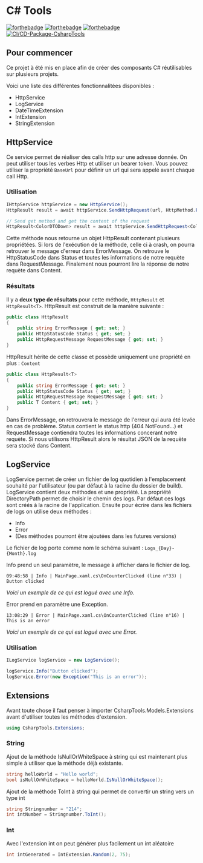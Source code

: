 # C# Tools

[![forthebadge](https://img.shields.io/nuget/v/ThomasBernard.CsharpTools)](https://www.nuget.org/packages/ThomasBernard.CsharpTools/)
[![forthebadge](https://img.shields.io/nuget/dt/ThomasBernard.CsharpTools)](https://www.nuget.org/packages/ThomasBernard.CsharpTools/)
[![forthebadge](https://img.shields.io/github/languages/code-size/DevIceCorp/CsharpTools)](https://www.nuget.org/packages/ThomasBernard.CsharpTools/)
[![CI/CD-Package-CsharpTools](https://github.com/DevIceCorp/CsharpTools/actions/workflows/dotnet.yml/badge.svg)](https://github.com/DevIceCorp/CsharpTools/actions/workflows/dotnet.yml)

## Pour commencer

Ce projet à été mis en place afin de créer des composants C# réutilisables sur plusieurs projets.

Voici une liste des différentes fonctionnalitées disponibles :
  - HttpService
  - LogService
  - DateTimeExtension
  - IntExtension
  - StringExtension



## HttpService

Ce service permet de réaliser des calls http sur une adresse donnée. On peut utiliser tous les verbes Http et utiliser un bearer token.
Vous pouvez utiliser la propriété `BaseUrl` pour définir un url qui sera appelé avant chaque call Http.

### Utilisation
```C#
IHttpService httpService = new HttpService();
HttpResult result = await httpService.SendHttpRequest(url, HttpMethod.Post, body); 

// Send get method and get the content of the request
HttpResult<ColorDTODown> result = await httpService.SendHttpRequest<ColorDTODown>(url, HttpMethod.Get); 
```

Cette méthode nous retourne un objet HttpResult contenant plusieurs propriétées. Si lors de l'exécution de la méthode, celle ci à crash, on pourra retrouver le message d'erreur dans ErrorMessage. On retrouve le HttpStatusCode dans Status et toutes les informations de notre requète dans RequestMessage. Finalement nous pourront lire la réponse de notre requète dans Content.

### Résultats

Il y a **deux type de résultats** pour cette méthode, `HttpResult` et `HttpResult<T>`. HttpResult est construit de la manière suivante :
  
```C#
public class HttpResult
{
    public string ErrorMessage { get; set; }
    public HttpStatusCode Status { get; set; }
    public HttpRequestMessage RequestMessage { get; set; }
}
```

HttpResult<T> hérite de cette classe et possède uniquement une propriété en plus : `Content`
  
```C#
public class HttpResult<T>
{
    public string ErrorMessage { get; set; }
    public HttpStatusCode Status { get; set; }
    public HttpRequestMessage RequestMessage { get; set; }
    public T Content { get; set; }
}
```

Dans ErrorMessage, on retrouvera le message de l'erreur qui aura été levée en cas de problème. Status contient le status http (404 NotFound...) et RequestMessage contiendra toutes les informations concerant notre requète. Si nous utilisons HttpResult<T> alors le résultat JSON de la requète sera stocké dans Content.

  
  
  
## LogService

LogService permet de créer un fichier de log quotidien à l'emplacement souhaité par l'utilisateur (ou par défaut à la racine du dossier de build). LogService contient deux méthodes et une propriété. La propriété DirectoryPath permet de choisir le chemin des logs. Par défaut ces logs sont créés à la racine de l'application. Ensuite pour écrire dans les fichiers de logs on utilise deux méthodes : 
  - Info 
  - Error
  - (Des méthodes pourront être ajoutées dans les futures versions)

Le fichier de log porte comme nom le schéma suivant : `Logs_{Day}-{Month}.log `

Info prend un seul paramètre, le message à afficher dans le fichier de log.

` 09:48:58 | Info | MainPage.xaml.cs\OnCounterClicked (line n°33) | Button clicked `

*Voici un exemple de ce qui est logué avec une Info.*

Error prend en paramètre une Exception.

` 13:08:29 | Error | MainPage.xaml.cs\OnCounterClicked (line n°16) | This is an error `

*Voici un exemple de ce qui est logué avec une Error.*

### Utilisation

```C#
ILogService logService = new LogService();

logService.Info("Button clicked");
logService.Error(new Exception("This is an error"));
```

## Extensions
  
  Avant toute chose il faut penser à importer CsharpTools.Models.Extensions avant d'utiliser toutes les méthodes d'extension.
  
  ```C#
  using CsharpTools.Extensions;
  ```
 
  ### String
  
  Ajout de la méthode IsNullOrWhiteSpace à string qui est maintenant plus simple à utiliser que la méthode déjà existante.
  ```C#
  string helloWorld = "Hello world";
  bool isNullOrWhiteSpace = helloWorld.IsNullOrWhiteSpace();
  ```
  
  Ajout de la méthode ToInt à string qui permet de convertir un string vers un type int
  ```C#
  string Stringnumber = "214";
  int intNumber = Stringnumber.ToInt();
  ```
  
  ### Int
  Avec l'extension int on peut générer plus facilement un int aléatoire
  ```C#
  int intGenerated = IntExtension.Random(2, 75);
  ```
  
  
  



